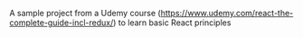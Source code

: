 A sample project from a Udemy course (https://www.udemy.com/react-the-complete-guide-incl-redux/) to learn basic React principles